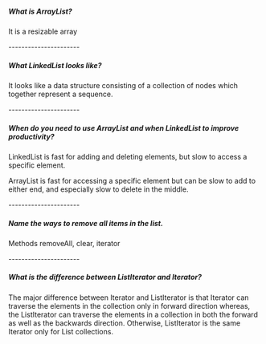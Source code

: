 <h5>What is ArrayList?</h5>
<p>It is a resizable array</p>
----------------------
<h5>What LinkedList looks like?</h5>
<p>It looks like a data structure consisting of a collection of nodes which together represent a sequence.</p>
----------------------
<h5>When do you need to use ArrayList and when LinkedList to improve productivity?</h5>
<p>LinkedList is fast for adding and deleting elements, but slow to access a specific element.</p> 
<p>ArrayList is fast for accessing a specific element but can be slow to add to either end, and especially slow to delete in the middle.</p>
----------------------
<h5>Name the ways to remove all items in the list.</h5>
<p>Methods removeAll, clear, iterator</p>
----------------------
<h5>What is the difference between ListIterator and Iterator?</h5>
<p>The major difference between Iterator and ListIterator is that Iterator can traverse the elements in the collection only in forward direction whereas, 
the ListIterator can traverse the elements in a collection in both the forward as well as the backwards direction.
Otherwise, ListIterator is the same Iterator only for List collections.</p>